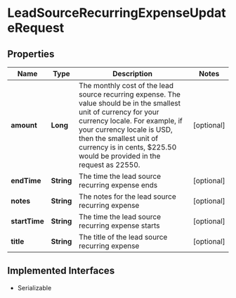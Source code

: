 

# LeadSourceRecurringExpenseUpdateRequest


## Properties

| Name | Type | Description | Notes |
|------------ | ------------- | ------------- | -------------|
|**amount** | **Long** | The monthly cost of the lead source recurring expense.  The value should be in the smallest unit of currency for your currency locale.  For example, if your currency locale is USD, then the smallest unit of currency is  in cents, $225.50 would be provided in the request as 22550. |  [optional] |
|**endTime** | **String** | The time the lead source recurring expense ends |  [optional] |
|**notes** | **String** | The notes for the lead source recurring expense |  [optional] |
|**startTime** | **String** | The time the lead source recurring expense starts |  [optional] |
|**title** | **String** | The title of the lead source recurring expense |  [optional] |


## Implemented Interfaces

* Serializable

